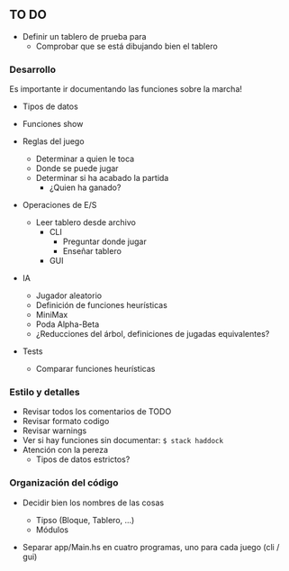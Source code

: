 TO DO
-----

- Definir un tablero de prueba para
    - Comprobar que se está dibujando bien el tablero


### Desarrollo

Es importante ir documentando las funciones sobre la marcha!

- Tipos de datos
- Funciones show
- Reglas del juego
  - Determinar a quien le toca
  - Donde se puede jugar
  - Determinar si ha acabado la partida
    - ¿Quien ha ganado?

- Operaciones de E/S
  - Leer tablero desde archivo
    - CLI
      - Preguntar donde jugar
      - Enseñar tablero
    - GUI

- IA
  - Jugador aleatorio
  - Definición de funciones heurísticas
  - MiniMax
  - Poda Alpha-Beta
  - ¿Reducciones del árbol, definiciones de jugadas equivalentes?

- Tests
  - Comparar funciones heurísticas

### Estilo y detalles

- Revisar todos los comentarios de TODO
- Revisar formato codigo
- Revisar warnings
- Ver si hay funciones sin documentar: `$ stack haddock`
- Atención con la pereza
  - Tipos de datos estrictos?

### Organización del código

- Decidir bien los nombres de las cosas
  - Tipso (Bloque, Tablero, ...)
  - Módulos

- Separar app/Main.hs en cuatro programas, uno para cada juego (cli / gui)
